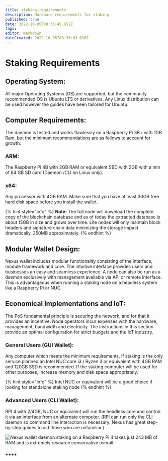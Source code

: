 ```yaml
---
title: staking-requirements
description: Hardware requirements for staking
published: true
date: 2022-10-05T08:36:49.652Z
tags: 
editor: markdown
dateCreated: 2022-10-05T08:33:03.016Z
---
```


# Staking Requirements

## **Operating System:**

All major Operating Systems (OS) are supported, but the community recommended OS is Ubuntu LTS or derivatives. Any Linux distribution can be used however the guides have been tailored for Ubuntu.

## **Computer Requirements:**

The daemon is tested and works flawlessly on a Raspberry Pi 3B+ with 1GB Ram, but the minimum recommendations are as follows to account for growth:

### **ARM:**&#x20;

The Raspberry Pi 4B with 2GB RAM or equivalent SBC with 2GB with a min of 64 GB SD card (Daemon /CLI on Linux only).

### **x64:**&#x20;

Any processor with 4GB RAM. Make sure that you have at least 30GB free hard disk space before you install the wallet.

{% hint style="info" %}
**Note:** The full node will download the complete copy of the blockchain database and as of today the extracted database is about 15GB in size and grows over time. Lite nodes will only maintain block headers and signature chain data minimizing the storage impact dramatically, 250MB approximately.
{% endhint %}

## **Modular Wallet Design:**

Nexus wallet includes modular functionality consisting of the interface, module framework and core. The intuitive interface provides users and businesses an easy and seamless experience. A node can also be run as a daemon exclusively with management available via API or remote interface. This is advantageous when running a staking node on a headless system like a Raspberry Pi or NUC.

## **Economical Implementations and IoT:**

The PoS fundamental principle is securing the network, and for that it provides an incentive. Node operators incur expenses with the hardware, management, bandwidth and electricity. The instructions in this section provide an optimal configuration for strict budgets and the IoT industry.

### **General Users (GUI Wallet):**&#x20;

Any computer which meets the minimum requirements, If staking is the only service planned an Intel NUC core i3 / Ryzen 3 or equivalent with 4GB RAM and 120GB SSD is recommended. If the staking computer will be used for other purposes, increase memory and disk space appropriately.

{% hint style="info" %}
Intel NUC or equivalent will be a good choice if looking for standalone staking node
{% endhint %}

### **Advanced Users (CLI Wallet):**&#x20;

RPI 4 with 2/4GB, NUC or equivalent will run the headless core and control it via an interface from an alternate computer. (RPI can run only the CLI daemon so command line interaction is necessary. Nexus has great step-by-step guides to aid those who are unfamiliar.)

![Nexus wallet daemon staking on a Raspberry Pi 4 takes just 243 MB of RAM and is extremely resource conservative overall.](https://nexus.io/ResourceHub/images/guide/stake-guide1.png)

### ****
